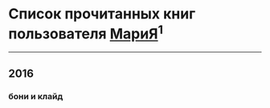 # Список прочитанных книг пользователя [МариЯ](http://my.mail.ru/mail/masik-pankiv/)<sup>1</sup>
---

## 2016

### бони и клайд



